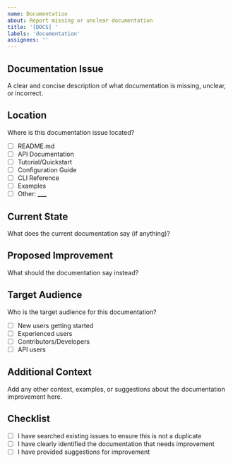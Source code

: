 ```yaml
---
name: Documentation
about: Report missing or unclear documentation
title: '[DOCS] '
labels: 'documentation'
assignees: ''
---
```


## Documentation Issue

A clear and concise description of what documentation is missing, unclear, or incorrect.

## Location

Where is this documentation issue located?

- [ ] README.md
- [ ] API Documentation
- [ ] Tutorial/Quickstart
- [ ] Configuration Guide
- [ ] CLI Reference
- [ ] Examples
- [ ] Other: ****\_\_\_****

## Current State

What does the current documentation say (if anything)?

## Proposed Improvement

What should the documentation say instead?

## Target Audience

Who is the target audience for this documentation?

- [ ] New users getting started
- [ ] Experienced users
- [ ] Contributors/Developers
- [ ] API users

## Additional Context

Add any other context, examples, or suggestions about the documentation improvement here.

## Checklist

- [ ] I have searched existing issues to ensure this is not a duplicate
- [ ] I have clearly identified the documentation that needs improvement
- [ ] I have provided suggestions for improvement
